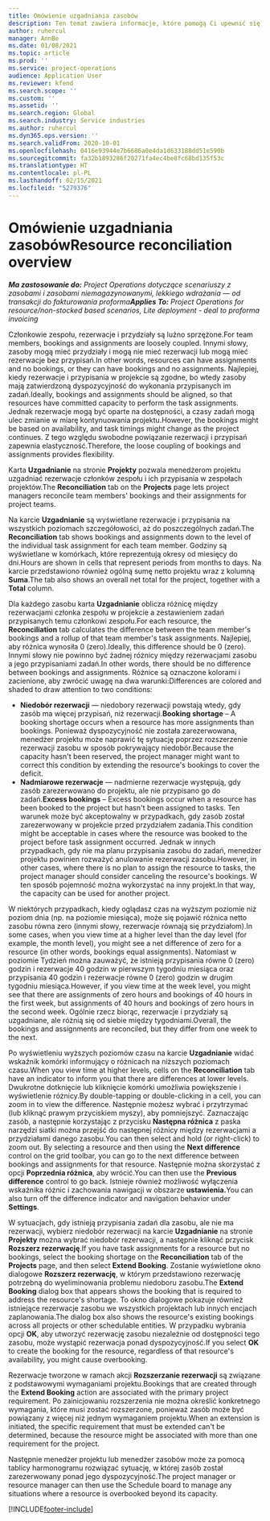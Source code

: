 ```yaml
---
title: Omówienie uzgadniania zasobów
description: Ten temat zawiera informacje, które pomogą Ci upewnić się, że rezerwacje zasobów i przydziały dla projektów są wyrównane.
author: ruhercul
manager: AnnBe
ms.date: 01/08/2021
ms.topic: article
ms.prod: ''
ms.service: project-operations
audience: Application User
ms.reviewer: kfend
ms.search.scope: ''
ms.custom: ''
ms.assetid: ''
ms.search.region: Global
ms.search.industry: Service industries
ms.author: ruhercul
ms.dyn365.ops.version: ''
ms.search.validFrom: 2020-10-01
ms.openlocfilehash: 0416e93944e7b6686a0e4da1d633188dd51e590b
ms.sourcegitcommit: fa32b1893286f20271fa4ec4be8fc68bd135f53c
ms.translationtype: HT
ms.contentlocale: pl-PL
ms.lasthandoff: 02/15/2021
ms.locfileid: "5279376"
---
```

# <a name="resource-reconciliation-overview"></a><span data-ttu-id="4d1de-103">Omówienie uzgadniania zasobów</span><span class="sxs-lookup"><span data-stu-id="4d1de-103">Resource reconciliation overview</span></span>

<span data-ttu-id="4d1de-104">_**Ma zastosowanie do:** Project Operations dotyczące scenariuszy z zasobami i zasobami niemagazynowanymi, lekkiego wdrażania — od transakcji do fakturowania proforma_</span><span class="sxs-lookup"><span data-stu-id="4d1de-104">_**Applies To:** Project Operations for resource/non-stocked based scenarios, Lite deployment - deal to proforma invoicing_</span></span>

<span data-ttu-id="4d1de-105">Członkowie zespołu, rezerwacje i przydziały są luźno sprzężone.</span><span class="sxs-lookup"><span data-stu-id="4d1de-105">For team members, bookings and assignments are loosely coupled.</span></span> <span data-ttu-id="4d1de-106">Innymi słowy, zasoby mogą mieć przydziały i mogą nie mieć rezerwacji lub mogą mieć rezerwacje bez przypisań.</span><span class="sxs-lookup"><span data-stu-id="4d1de-106">In other words, resources can have assignments and no bookings, or they can have bookings and no assignments.</span></span> <span data-ttu-id="4d1de-107">Najlepiej, kiedy rezerwacje i przypisania w projekcie są zgodne, bo wtedy zasoby mają zatwierdzoną dyspozycyjność do wykonania przypisanych im zadań.</span><span class="sxs-lookup"><span data-stu-id="4d1de-107">Ideally, bookings and assignments should be aligned, so that resources have committed capacity to perform the task assignments.</span></span> <span data-ttu-id="4d1de-108">Jednak rezerwacje mogą być oparte na dostępności, a czasy zadań mogą ulec zmianie w miarę kontynuowania projektu.</span><span class="sxs-lookup"><span data-stu-id="4d1de-108">However, the bookings might be based on availability, and task timings might change as the project continues.</span></span> <span data-ttu-id="4d1de-109">Z tego względu swobodne powiązanie rezerwacji i przypisań zapewnia elastyczność.</span><span class="sxs-lookup"><span data-stu-id="4d1de-109">Therefore, the loose coupling of bookings and assignments provides flexibility.</span></span>

<span data-ttu-id="4d1de-110">Karta **Uzgadnianie** na stronie **Projekty** pozwala menedżerom projektu uzgadniać rezerwacje członków zespołu i ich przypisania w zespołach projektów.</span><span class="sxs-lookup"><span data-stu-id="4d1de-110">The **Reconciliation** tab on the **Projects** page lets project managers reconcile team members' bookings and their assignments for project teams.</span></span>

<span data-ttu-id="4d1de-111">Na karcie **Uzgadnianie** są wyświetlane rezerwacje i przypisania na wszystkich poziomach szczegółowości, aż do poszczególnych zadań.</span><span class="sxs-lookup"><span data-stu-id="4d1de-111">The **Reconciliation** tab shows bookings and assignments down to the level of the individual task assignment for each team member.</span></span> <span data-ttu-id="4d1de-112">Godziny są wyświetlane w komórkach, które reprezentują okresy od miesięcy do dni.</span><span class="sxs-lookup"><span data-stu-id="4d1de-112">Hours are shown in cells that represent periods from months to days.</span></span> <span data-ttu-id="4d1de-113">Na karcie przedstawiono również ogólną sumę netto projektu wraz z kolumną **Suma**.</span><span class="sxs-lookup"><span data-stu-id="4d1de-113">The tab also shows an overall net total for the project, together with a **Total** column.</span></span>

<span data-ttu-id="4d1de-114">Dla każdego zasobu karta **Uzgadnianie** oblicza różnicę między rezerwacjami członka zespołu w projekcie a zestawieniem zadań przypisanych temu członkowi zespołu.</span><span class="sxs-lookup"><span data-stu-id="4d1de-114">For each resource, the **Reconciliation** tab calculates the difference between the team member's bookings and a rollup of that team member's task assignments.</span></span> <span data-ttu-id="4d1de-115">Najlepiej, aby różnica wynosiła 0 (zero).</span><span class="sxs-lookup"><span data-stu-id="4d1de-115">Ideally, this difference should be 0 (zero).</span></span> <span data-ttu-id="4d1de-116">Innymi słowy nie powinno być żadnej różnicy między rezerwacjami zasobu a jego przypisaniami zadań.</span><span class="sxs-lookup"><span data-stu-id="4d1de-116">In other words, there should be no difference between bookings and assignments.</span></span> <span data-ttu-id="4d1de-117">Różnice są oznaczone kolorami i zacienione, aby zwrócić uwagę na dwa warunki:</span><span class="sxs-lookup"><span data-stu-id="4d1de-117">Differences are colored and shaded to draw attention to two conditions:</span></span>

- <span data-ttu-id="4d1de-118">**Niedobór rezerwacji** — niedobory rezerwacji powstają wtedy, gdy zasób ma więcej przypisań, niż rezerwacji.</span><span class="sxs-lookup"><span data-stu-id="4d1de-118">**Booking shortage** – A booking shortage occurs when a resource has more assignments than bookings.</span></span> <span data-ttu-id="4d1de-119">Ponieważ dyspozycyjność nie została zarezerwowana, menedżer projektu może naprawić tę sytuację poprzez rozszerzenie rezerwacji zasobu w sposób pokrywający niedobór.</span><span class="sxs-lookup"><span data-stu-id="4d1de-119">Because the capacity hasn't been reserved, the project manager might want to correct this condition by extending the resource's bookings to cover the deficit.</span></span>
- <span data-ttu-id="4d1de-120">**Nadmiarowe rezerwacje** — nadmierne rezerwacje występują, gdy zasób zarezerwowano do projektu, ale nie przypisano go do zadań.</span><span class="sxs-lookup"><span data-stu-id="4d1de-120">**Excess bookings** – Excess bookings occur when a resource has been booked to the project but hasn't been assigned to tasks.</span></span> <span data-ttu-id="4d1de-121">Ten warunek może być akceptowalny w przypadkach, gdy zasób został zarezerwowany w projekcie przed przydziałem zadania.</span><span class="sxs-lookup"><span data-stu-id="4d1de-121">This condition might be acceptable in cases where the resource was booked to the project before task assignment occurred.</span></span> <span data-ttu-id="4d1de-122">Jednak w innych przypadkach, gdy nie ma planu przypisania zasobu do zadań, menedżer projektu powinien rozważyć anulowanie rezerwacji zasobu.</span><span class="sxs-lookup"><span data-stu-id="4d1de-122">However, in other cases, where there is no plan to assign the resource to tasks, the project manager should consider canceling the resource's bookings.</span></span> <span data-ttu-id="4d1de-123">W ten sposób pojemność można wykorzystać na inny projekt.</span><span class="sxs-lookup"><span data-stu-id="4d1de-123">In that way, the capacity can be used for another project.</span></span>

<span data-ttu-id="4d1de-124">W niektórych przypadkach, kiedy oglądasz czas na wyższym poziomie niż poziom dnia (np. na poziomie miesiąca), może się pojawić różnica netto zasobu równa zero (innymi słowy, rezerwacje równają się przydziałom).</span><span class="sxs-lookup"><span data-stu-id="4d1de-124">In some cases, when you view time at a higher level than the day level (for example, the month level), you might see a net difference of zero for a resource (in other words, bookings equal assignments).</span></span> <span data-ttu-id="4d1de-125">Natomiast w poziomie Tydzień można zauważyć, że istnieją przypisania równe 0 (zero) godzin i rezerwacje 40 godzin w pierwszym tygodniu miesiąca oraz przypisania 40 godzin i rezerwacje równe 0 (zero) godzin w drugim tygodniu miesiąca.</span><span class="sxs-lookup"><span data-stu-id="4d1de-125">However, if you view time at the week level, you might see that there are assignments of zero hours and bookings of 40 hours in the first week, but assignments of 40 hours and bookings of zero hours in the second week.</span></span> <span data-ttu-id="4d1de-126">Ogólnie rzecz biorąc, rezerwacje i przydziały są uzgadniane, ale różnią się od siebie między tygodniami.</span><span class="sxs-lookup"><span data-stu-id="4d1de-126">Overall, the bookings and assignments are reconciled, but they differ from one week to the next.</span></span>

<span data-ttu-id="4d1de-127">Po wyświetleniu wyższych poziomów czasu na karcie **Uzgadnianie** widać wskaźnik komórki informujący o różnicach na niższych poziomach czasu.</span><span class="sxs-lookup"><span data-stu-id="4d1de-127">When you view time at higher levels, cells on the **Reconciliation** tab have an indicator to inform you that there are differences at lower levels.</span></span> <span data-ttu-id="4d1de-128">Dwukrotne dotknięcie lub kliknięcie komórki umożliwia powiększenie i wyświetlenie różnicy.</span><span class="sxs-lookup"><span data-stu-id="4d1de-128">By double-tapping or double-clicking in a cell, you can zoom in to view the difference.</span></span> <span data-ttu-id="4d1de-129">Następnie możesz wybrać i przytrzymać (lub kliknąć prawym przyciskiem myszy), aby pomniejszyć. Zaznaczając zasób, a następnie korzystając z przycisku **Następna różnica** z paska narzędzi siatki można przejść do następnej różnicy między rezerwacjami a przydziałami danego zasobu.</span><span class="sxs-lookup"><span data-stu-id="4d1de-129">You can then select and hold (or right-click) to zoom out. By selecting a resource and then using the **Next difference** control on the grid toolbar, you can go to the next difference between bookings and assignments for that resource.</span></span> <span data-ttu-id="4d1de-130">Następnie można skorzystać z opcji **Poprzednia różnica**, aby wrócić.</span><span class="sxs-lookup"><span data-stu-id="4d1de-130">You can then use the **Previous difference** control to go back.</span></span> <span data-ttu-id="4d1de-131">Istnieje również możliwość wyłączenia wskaźnika różnic i zachowania nawigacji w obszarze **ustawienia.**</span><span class="sxs-lookup"><span data-stu-id="4d1de-131">You can also turn off the difference indicator and navigation behavior under **Settings**.</span></span>

<span data-ttu-id="4d1de-132">W sytuacjach, gdy istnieją przypisania zadań dla zasobu, ale nie ma rezerwacji, wybierz niedobór rezerwacji na karcie **Uzgadnianie** na stronie **Projekty** można wybrać niedobór rezerwacji, a następnie kliknąć przycisk **Rozszerz rezerwację**.</span><span class="sxs-lookup"><span data-stu-id="4d1de-132">If you have task assignments for a resource but no bookings, select the booking shortage on the **Reconciliation** tab of the **Projects** page, and then select **Extend Booking**.</span></span> <span data-ttu-id="4d1de-133">Zostanie wyświetlone okno dialogowe **Rozszerz rezerwację**, w którym przedstawiono rezerwację potrzebną do wyeliminowania problemu niedoboru zasobu.</span><span class="sxs-lookup"><span data-stu-id="4d1de-133">The **Extend Booking** dialog box that appears shows the booking that is required to address the resource's shortage.</span></span> <span data-ttu-id="4d1de-134">To okno dialogowe pokazuje również istniejące rezerwacje zasobu we wszystkich projektach lub innych encjach zaplanowania.</span><span class="sxs-lookup"><span data-stu-id="4d1de-134">The dialog box also shows the resource's existing bookings across all projects or other schedulable entities.</span></span> <span data-ttu-id="4d1de-135">W przypadku wybrania opcji **OK**, aby utworzyć rezerwację zasobu niezależnie od dostępności tego zasobu, może wystąpić rezerwacja ponad dyspozycyjność.</span><span class="sxs-lookup"><span data-stu-id="4d1de-135">If you select **OK** to create the booking for the resource, regardless of that resource's availability, you might cause overbooking.</span></span>

<span data-ttu-id="4d1de-136">Rezerwacje tworzone w ramach akcji **Rozszerzanie rezerwacji** są związane z podstawowymi wymaganiami projektu.</span><span class="sxs-lookup"><span data-stu-id="4d1de-136">Bookings that are created through the **Extend Booking** action are associated with the primary project requirement.</span></span> <span data-ttu-id="4d1de-137">Po zainicjowaniu rozszerzenia nie można określić konkretnego wymagania, które musi zostać rozszerzone, ponieważ zasób może być powiązany z więcej niż jednym wymaganiem projektu.</span><span class="sxs-lookup"><span data-stu-id="4d1de-137">When an extension is initiated, the specific requirement that must be extended can't be determined, because the resource might be associated with more than one requirement for the project.</span></span>

<span data-ttu-id="4d1de-138">Następnie menedżer projektu lub menedżer zasobów może za pomocą tablicy harmonogramu rozwiązać sytuację, w której zasób został zarezerwowany ponad jego dyspozycyjność.</span><span class="sxs-lookup"><span data-stu-id="4d1de-138">The project manager or resource manager can then use the Schedule board to manage any situations where a resource is overbooked beyond its capacity.</span></span>


[!INCLUDE[footer-include](../includes/footer-banner.md)]
